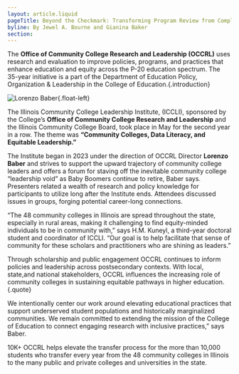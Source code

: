 ```yaml
---
layout: article.liquid
pageTitle: Beyond the Checkmark: Transforming Program Review from Compliance to Strategic Development
byline: By Jewel A. Bourne and Gianina Baker
section: 
---
```

<ilw-content width="page">

The **Office of Community College Research and Leadership (OCCRL)** uses research and evaluation to improve policies, programs, and practices that enhance education and equity across the P-20 education spectrum. The 35-year initiative is a part of the Department of Education Policy, Organization & Leadership in the College of Education.{.introduction}

![Lorenzo Baber](/img/community/baber.jpg){.float-left}

The Illinois Community College Leadership Institute, (ICCLI), sponsored by the College’s **Office of Community College Research and Leadership** and the Illinois Community College Board, took place in May for the second year in a row. The theme was **“Community Colleges, Data Literacy, and Equitable Leadership.”**

The Institute began in 2023 under the direction of OCCRL Director **Lorenzo Baber** and strives to support the upward trajectory of community college leaders and offers a forum for staving off the inevitable community college “leadership void” as Baby Boomers continue to retire, Baber says. Presenters related a wealth of research and policy knowledge for participants to utilize long after the Institute ends. Attendees discussed issues in groups, forging potential career-long connections.

“The 48 community colleges in Illinois are spread throughout the state, especially in rural areas, making it challenging to find equity-minded individuals to be in community with,” says H.M. Kuneyl, a third-year doctoral student and coordinator of ICCLI. “Our goal is to help facilitate that sense of community for these scholars and practitioners who are shining as leaders.”

Through scholarship and public engagement OCCRL continues to inform policies and leadership across postsecondary  contexts. With local, state,and national stakeholders, OCCRL influences the increasing role of community colleges in sustaining equitable pathways in higher education.{.quote}

We intentionally center our work around elevating educational practices that support underserved student populations and historically marginalized communities. We remain committed to extending the mission of the College of Education to connect engaging research with inclusive practices,” says Baber.

</ilw-content>
<ilw-columns width="page"><ilw-statistic class="orange compact" ><span slot="stat">10K+</span> OCCRL helps elevate the transfer process for the more than 10,000 students who transfer every year from the 48 community colleges in Illinois to the many public and private colleges and universities in the state.</ilw-statistic></ilw-columns>
